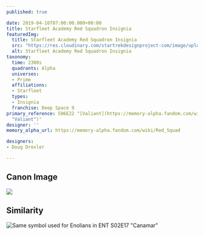 ```yaml
---
published: true

date: 2019-04-16T07:00:00.000+00:00
title: Starfleet Academy Red Squadron Insignia
featuredImg:
  title: Starfleet Academy Red Squadron Insignia
  src: "https://res.cloudinary.com/startrekdesignproject-com/image/upload/v1555450977/RedSquadInsignia.png"
  alt: Starfleet Academy Red Squadron Insignia
taxonomy:
  time: 2300s
  quadrants: Alpha
  universes:
  - Prime
  affiliations:
  - Starfleet
  types:
  - Insignia
  franchise: Deep Space 9
primary_reference: S06E22 "[Valiant](https://memory-alpha.fandom.com/wiki/Valiant
  "Valiant")"
designer: ''
memory_alpha_url: https://memory-alpha.fandom.com/wiki/Red_Squad

designers:
- Doug Drexler

---
```

## Canon Image

![](https://res.cloudinary.com/startrekdesignproject-com/image/upload/v1555450977/RedSquadInsignia1.jpg)

## Similarity

![Same symbol used for Enolians in ENT S02E17 "Canamar"](https://res.cloudinary.com/startrekdesignproject-com/image/upload/v1555450977/RedSquadInsigniaSim.jpg 'Same symbol used for Enolians in ENT S02E17 "Canamar"')